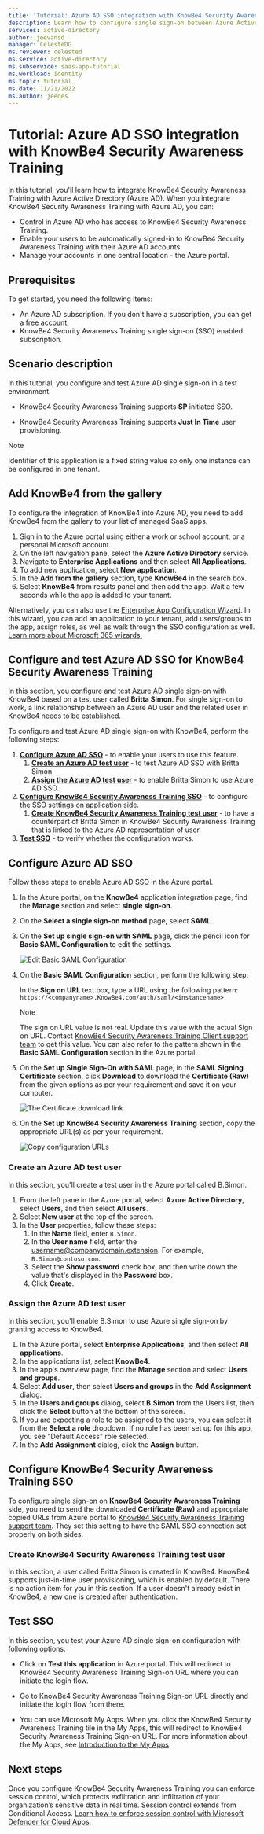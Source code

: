 ```yaml
---
title: 'Tutorial: Azure AD SSO integration with KnowBe4 Security Awareness Training'
description: Learn how to configure single sign-on between Azure Active Directory and KnowBe4 Security Awareness Training.
services: active-directory
author: jeevansd
manager: CelesteDG
ms.reviewer: celested
ms.service: active-directory
ms.subservice: saas-app-tutorial
ms.workload: identity
ms.topic: tutorial
ms.date: 11/21/2022
ms.author: jeedes
---
```

# Tutorial: Azure AD SSO integration with KnowBe4 Security Awareness Training

In this tutorial, you'll learn how to integrate KnowBe4 Security Awareness Training with Azure Active Directory (Azure AD). When you integrate KnowBe4 Security Awareness Training with Azure AD, you can:

* Control in Azure AD who has access to KnowBe4 Security Awareness Training.
* Enable your users to be automatically signed-in to KnowBe4 Security Awareness Training with their Azure AD accounts.
* Manage your accounts in one central location - the Azure portal.

## Prerequisites

To get started, you need the following items:

* An Azure AD subscription. If you don't have a subscription, you can get a [free account](https://azure.microsoft.com/free/).
* KnowBe4 Security Awareness Training single sign-on (SSO) enabled subscription.

## Scenario description

In this tutorial, you configure and test Azure AD single sign-on in a test environment.

* KnowBe4 Security Awareness Training supports **SP** initiated SSO.

* KnowBe4 Security Awareness Training supports **Just In Time** user provisioning.

> [!NOTE]
> Identifier of this application is a fixed string value so only one instance can be configured in one tenant.

## Add KnowBe4 from the gallery

To configure the integration of KnowBe4 into Azure AD, you need to add KnowBe4 from the gallery to your list of managed SaaS apps.

1. Sign in to the Azure portal using either a work or school account, or a personal Microsoft account.
1. On the left navigation pane, select the **Azure Active Directory** service.
1. Navigate to **Enterprise Applications** and then select **All Applications**.
1. To add new application, select **New application**.
1. In the **Add from the gallery** section, type **KnowBe4** in the search box.
1. Select **KnowBe4** from results panel and then add the app. Wait a few seconds while the app is added to your tenant.

 Alternatively, you can also use the [Enterprise App Configuration Wizard](https://portal.office.com/AdminPortal/home?Q=Docs#/azureadappintegration). In this wizard, you can add an application to your tenant, add users/groups to the app, assign roles, as well as walk through the SSO configuration as well. [Learn more about Microsoft 365 wizards.](/microsoft-365/admin/misc/azure-ad-setup-guides)

## Configure and test Azure AD SSO for KnowBe4 Security Awareness Training

In this section, you configure and test Azure AD single sign-on with KnowBe4 based on a test user called **Britta Simon**.
For single sign-on to work, a link relationship between an Azure AD user and the related user in KnowBe4 needs to be established.

To configure and test Azure AD single sign-on with KnowBe4, perform the following steps:

1. **[Configure Azure AD SSO](#configure-azure-ad-sso)** - to enable your users to use this feature.
    1. **[Create an Azure AD test user](#create-an-azure-ad-test-user)** - to test Azure AD SSO with Britta Simon.
    1. **[Assign the Azure AD test user](#assign-the-azure-ad-test-user)** - to enable Britta Simon to use Azure AD SSO.
2. **[Configure KnowBe4 Security Awareness Training SSO](#configure-knowbe4-security-awareness-training-sso)** - to configure the SSO settings on application side.
    1. **[Create KnowBe4 Security Awareness Training test user](#create-knowbe4-security-awareness-training-test-user)** - to have a counterpart of Britta Simon in KnowBe4 Security Awareness Training that is linked to the Azure AD representation of user.
3. **[Test SSO](#test-sso)** - to verify whether the configuration works.

## Configure Azure AD SSO

Follow these steps to enable Azure AD SSO in the Azure portal.

1. In the Azure portal, on the **KnowBe4** application integration page, find the **Manage** section and select **single sign-on**.
1. On the **Select a single sign-on method** page, select **SAML**.
1. On the **Set up single sign-on with SAML** page, click the pencil icon for **Basic SAML Configuration** to edit the settings.

   ![Edit Basic SAML Configuration](common/edit-urls.png)

1. On the **Basic SAML Configuration** section, perform the following step:

	In the **Sign on URL** text box, type a URL using the following pattern:
    `https://<companyname>.KnowBe4.com/auth/saml/<instancename>`

    > [!NOTE]
	> The sign on URL value is not real. Update this value with the actual Sign on URL. Contact [KnowBe4 Security Awareness Training Client support team](mailto:support@KnowBe4.com) to get this value. You can also refer to the pattern shown in the **Basic SAML Configuration** section in the Azure portal.

5. On the **Set up Single Sign-On with SAML** page, in the **SAML Signing Certificate** section, click **Download** to download the **Certificate (Raw)** from the given options as per your requirement and save it on your computer.

	![The Certificate download link](common/certificateraw.png)

6. On the **Set up KnowBe4 Security Awareness Training** section, copy the appropriate URL(s) as per your requirement.

	![Copy configuration URLs](common/copy-configuration-urls.png)

### Create an Azure AD test user 

In this section, you'll create a test user in the Azure portal called B.Simon.

1. From the left pane in the Azure portal, select **Azure Active Directory**, select **Users**, and then select **All users**.
1. Select **New user** at the top of the screen.
1. In the **User** properties, follow these steps:
   1. In the **Name** field, enter `B.Simon`.  
   1. In the **User name** field, enter the username@companydomain.extension. For example, `B.Simon@contoso.com`.
   1. Select the **Show password** check box, and then write down the value that's displayed in the **Password** box.
   1. Click **Create**.

### Assign the Azure AD test user

In this section, you'll enable B.Simon to use Azure single sign-on by granting access to KnowBe4.

1. In the Azure portal, select **Enterprise Applications**, and then select **All applications**.
1. In the applications list, select **KnowBe4**.
1. In the app's overview page, find the **Manage** section and select **Users and groups**.
1. Select **Add user**, then select **Users and groups** in the **Add Assignment** dialog.
1. In the **Users and groups** dialog, select **B.Simon** from the Users list, then click the **Select** button at the bottom of the screen.
1. If you are expecting a role to be assigned to the users, you can select it from the **Select a role** dropdown. If no role has been set up for this app, you see "Default Access" role selected.
1. In the **Add Assignment** dialog, click the **Assign** button.

## Configure KnowBe4 Security Awareness Training SSO

To configure single sign-on on **KnowBe4 Security Awareness Training** side, you need to send the downloaded **Certificate (Raw)** and appropriate copied URLs from Azure portal to [KnowBe4 Security Awareness Training support team](mailto:support@KnowBe4.com). They set this setting to have the SAML SSO connection set properly on both sides.

### Create KnowBe4 Security Awareness Training test user

In this section, a user called Britta Simon is created in KnowBe4. KnowBe4 supports just-in-time user provisioning, which is enabled by default. There is no action item for you in this section. If a user doesn't already exist in KnowBe4, a new one is created after authentication.

## Test SSO

In this section, you test your Azure AD single sign-on configuration with following options. 

* Click on **Test this application** in Azure portal. This will redirect to KnowBe4 Security Awareness Training Sign-on URL where you can initiate the login flow. 

* Go to KnowBe4 Security Awareness Training Sign-on URL directly and initiate the login flow from there.

* You can use Microsoft My Apps. When you click the KnowBe4 Security Awareness Training tile in the My Apps, this will redirect to KnowBe4 Security Awareness Training Sign-on URL. For more information about the My Apps, see [Introduction to the My Apps](../user-help/my-apps-portal-end-user-access.md).

## Next steps

Once you configure KnowBe4 Security Awareness Training you can enforce session control, which protects exfiltration and infiltration of your organization’s sensitive data in real time. Session control extends from Conditional Access. [Learn how to enforce session control with Microsoft Defender for Cloud Apps](/cloud-app-security/proxy-deployment-aad).
